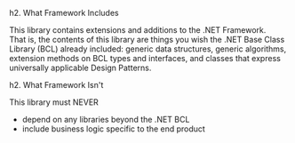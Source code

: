 ﻿h2. What Framework Includes

This library contains extensions and additions to the .NET Framework.  
That is, the contents of this library are things you wish the .NET Base Class
Library (BCL) already included: generic data structures, generic algorithms, 
extension methods on BCL types and interfaces, and classes that express 
universally applicable Design Patterns.

h2. What Framework Isn't

This library must NEVER
- depend on any libraries beyond the .NET BCL
- include business logic specific to the end product